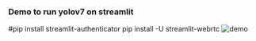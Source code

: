 ###  Demo to run yolov7 on streamlit

#pip install streamlit-authenticator
pip install -U streamlit-webrtc
![demo](https://user-images.githubusercontent.com/4043666/230533258-65549318-3538-4b82-bf86-7bc0bde34fdc.JPG)
